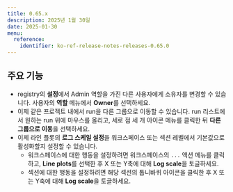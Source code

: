 ```yaml
---
title: 0.65.x
description: 2025년 1월 30일
date: 2025-01-30
menu:
  reference:
    identifier: ko-ref-release-notes-releases-0.65.0
---
```


## 주요 기능
- registry의 **설정**에서 Admin 역할을 가진 다른 사용자에게 소유자를 변경할 수 있습니다. 사용자의 **역할** 메뉴에서 **Owner**를 선택하세요.
- 이제 같은 프로젝트 내에서 run을 다른 그룹으로 이동할 수 있습니다. run 리스트에서 원하는 run 위에 마우스를 올리고, 세로 점 세 개 아이콘 메뉴를 클릭한 뒤 **다른 그룹으로 이동**을 선택하세요.
- 이제 라인 플롯의 **로그 스케일 설정**을 워크스페이스 또는 섹션 레벨에서 기본값으로 활성화할지 설정할 수 있습니다.
  - 워크스페이스에 대한 행동을 설정하려면 워크스페이스의 `...` 액션 메뉴를 클릭하고, **Line plots**를 선택한 후 X 또는 Y축에 대해 **Log scale**을 토글하세요.
  - 섹션에 대한 행동을 설정하려면 해당 섹션의 톱니바퀴 아이콘을 클릭한 후 X 또는 Y축에 대해 **Log scale**을 토글하세요.